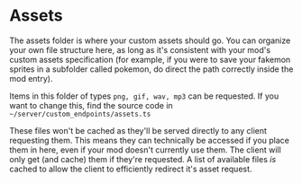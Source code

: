 # Assets
The assets folder is where your custom assets should go.
You can organize your own file structure here, as long as it's consistent with your mod's custom assets specification
(for example, if you were to save your fakemon sprites in a subfolder called pokemon, do direct the path correctly inside the mod entry).

Items in this folder of types `png, gif, wav, mp3` can be requested. If you want to change this, find the source code in `~/server/custom_endpoints/assets.ts`

These files won't be cached as they'll be served directly to any client requesting them.
This means they can technically be accessed if you place them in here, even if your mod doesn't currently use them.
The client will only get (and cache) them if they're requested. A list of available files *is* cached to allow the client to efficiently redirect it's asset request.
